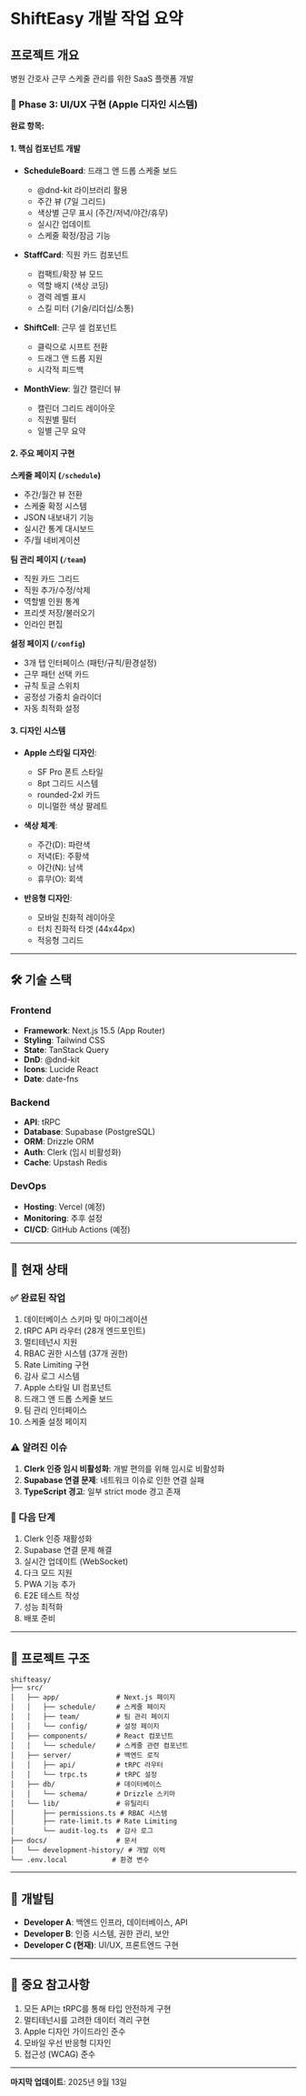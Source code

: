 # ShiftEasy 개발 작업 요약

## 프로젝트 개요
병원 간호사 근무 스케줄 관리를 위한 SaaS 플랫폼 개발

### 🎨 Phase 3: UI/UX 구현 (Apple 디자인 시스템)
**완료 항목:**

#### 1. 핵심 컴포넌트 개발
- **ScheduleBoard**: 드래그 앤 드롭 스케줄 보드
    - @dnd-kit 라이브러리 활용
    - 주간 뷰 (7일 그리드)
    - 색상별 근무 표시 (주간/저녁/야간/휴무)
    - 실시간 업데이트
    - 스케줄 확정/잠금 기능

- **StaffCard**: 직원 카드 컴포넌트
    - 컴팩트/확장 뷰 모드
    - 역할 배지 (색상 코딩)
    - 경력 레벨 표시
    - 스킬 미터 (기술/리더십/소통)

- **ShiftCell**: 근무 셀 컴포넌트
    - 클릭으로 시프트 전환
    - 드래그 앤 드롭 지원
    - 시각적 피드백

- **MonthView**: 월간 캘린더 뷰
    - 캘린더 그리드 레이아웃
    - 직원별 필터
    - 일별 근무 요약

#### 2. 주요 페이지 구현

**스케줄 페이지 (`/schedule`)**
- 주간/월간 뷰 전환
- 스케줄 확정 시스템
- JSON 내보내기 기능
- 실시간 통계 대시보드
- 주/월 네비게이션

**팀 관리 페이지 (`/team`)**
- 직원 카드 그리드
- 직원 추가/수정/삭제
- 역할별 인원 통계
- 프리셋 저장/불러오기
- 인라인 편집

**설정 페이지 (`/config`)**
- 3개 탭 인터페이스 (패턴/규칙/환경설정)
- 근무 패턴 선택 카드
- 규칙 토글 스위치
- 공정성 가중치 슬라이더
- 자동 최적화 설정

#### 3. 디자인 시스템
- **Apple 스타일 디자인**:
    - SF Pro 폰트 스타일
    - 8pt 그리드 시스템
    - rounded-2xl 카드
    - 미니멀한 색상 팔레트

- **색상 체계**:
    - 주간(D): 파란색
    - 저녁(E): 주황색
    - 야간(N): 남색
    - 휴무(O): 회색

- **반응형 디자인**:
    - 모바일 친화적 레이아웃
    - 터치 친화적 타겟 (44x44px)
    - 적응형 그리드

---

## 🛠 기술 스택

### Frontend
- **Framework**: Next.js 15.5 (App Router)
- **Styling**: Tailwind CSS
- **State**: TanStack Query
- **DnD**: @dnd-kit
- **Icons**: Lucide React
- **Date**: date-fns

### Backend
- **API**: tRPC
- **Database**: Supabase (PostgreSQL)
- **ORM**: Drizzle ORM
- **Auth**: Clerk (임시 비활성화)
- **Cache**: Upstash Redis

### DevOps
- **Hosting**: Vercel (예정)
- **Monitoring**: 추후 설정
- **CI/CD**: GitHub Actions (예정)

---

## 📝 현재 상태

### ✅ 완료된 작업
1. 데이터베이스 스키마 및 마이그레이션
2. tRPC API 라우터 (28개 엔드포인트)
3. 멀티테넌시 지원
4. RBAC 권한 시스템 (37개 권한)
5. Rate Limiting 구현
6. 감사 로그 시스템
7. Apple 스타일 UI 컴포넌트
8. 드래그 앤 드롭 스케줄 보드
9. 팀 관리 인터페이스
10. 스케줄 설정 페이지

### ⚠️ 알려진 이슈
1. **Clerk 인증 임시 비활성화**: 개발 편의를 위해 임시로 비활성화
2. **Supabase 연결 문제**: 네트워크 이슈로 인한 연결 실패
3. **TypeScript 경고**: 일부 strict mode 경고 존재

### 🚀 다음 단계
1. Clerk 인증 재활성화
2. Supabase 연결 문제 해결
3. 실시간 업데이트 (WebSocket)
4. 다크 모드 지원
5. PWA 기능 추가
6. E2E 테스트 작성
7. 성능 최적화
8. 배포 준비

---

## 📂 프로젝트 구조

```
shifteasy/
├── src/
│   ├── app/              # Next.js 페이지
│   │   ├── schedule/     # 스케줄 페이지
│   │   ├── team/         # 팀 관리 페이지
│   │   └── config/       # 설정 페이지
│   ├── components/       # React 컴포넌트
│   │   └── schedule/     # 스케줄 관련 컴포넌트
│   ├── server/           # 백엔드 로직
│   │   ├── api/          # tRPC 라우터
│   │   └── trpc.ts       # tRPC 설정
│   ├── db/               # 데이터베이스
│   │   └── schema/       # Drizzle 스키마
│   └── lib/              # 유틸리티
│       ├── permissions.ts # RBAC 시스템
│       ├── rate-limit.ts # Rate Limiting
│       └── audit-log.ts  # 감사 로그
├── docs/                 # 문서
│   └── development-history/ # 개발 이력
└── .env.local           # 환경 변수
```

---

## 👥 개발팀
- **Developer A**: 백엔드 인프라, 데이터베이스, API
- **Developer B**: 인증 시스템, 권한 관리, 보안
- **Developer C (현재)**: UI/UX, 프론트엔드 구현

---

## 📌 중요 참고사항
1. 모든 API는 tRPC를 통해 타입 안전하게 구현
2. 멀티테넌시를 고려한 데이터 격리 구현
3. Apple 디자인 가이드라인 준수
4. 모바일 우선 반응형 디자인
5. 접근성 (WCAG) 준수

---

**마지막 업데이트**: 2025년 9월 13일